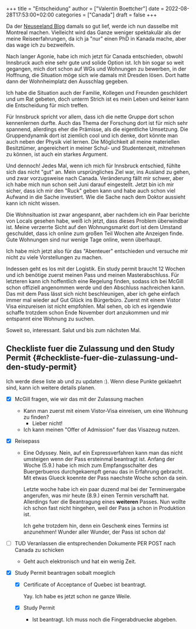 +++
title = "Entscheidung"
author = ["Valentin Boettcher"]
date = 2022-08-28T17:53:00+02:00
categories = ["Canada"]
draft = false
+++

Da der [Neuseeland Blog](/categories/neuseeland) damals so gut lief, werde ich nun dasselbe mit
Montreal machen. Vielleicht wird das Ganze weniger spektakulär als der
meine Reiseerfahrungen, da ich ja "nur" einen PhD in Kanada mache,
aber das wage ich zu bezweifeln.

Nach langer Agonie, habe ich mich jetzt für Canada entschieden, obwohl
Innsbruck auch eine sehr gute und solide Option ist. Ich bin sogar so
weit gegangen, mich dort schon auf WGs und Wohnungen zu bewerben, in
der Hoffnung, die Situation möge sich wie damals mit Dresden
lösen. Dort hatte dann der Wohnheimplatz den Ausschlag gegeben.

Ich habe die Situation auch der Familie, Kollegen und Freunden
geschildert und um Rat gebeten, doch unterm Strich ist es mein Leben
und keiner kann die Entscheidung für mich treffen.

Für Innsbruck spricht vor allem, dass ich die nette Gruppe dort schon
kennenlernen durfte. Auch das Thema der Forschung dort ist für mich
sehr spannend, allerdings eher die Prämisse, als die eigentliche
Umsetzung. Die Gruppendynamik dort ist ziemlich cool und ich denke,
dort könnte man auch neben der Physik viel lernen. Die Möglichkeit all
meine materiellen Besitztümer, angereichert in meiner Schul- und
Studentenzeit, mitnehmen zu können, ist auch ein starkes Argument.

Und dennoch! Jedes Mal, wenn ich mich für Innsbruck entschied, fühlte
sich das nicht "gut" an. Mein ursprüngliches Ziel war, ins Ausland zu
gehen, und zwar vorzugsweise nach Canada. Veränderung fällt mir
schwer, aber ich habe mich nun schon seit Juni darauf
eingestellt. Jetzt bin ich mir sicher, dass ich mir den "Ruck" geben
kann und habe auch schon viel Aufwand in die Sache investiert. Wie die
Sache nach dem Doktor aussieht kann ich nicht wissen.

Die Wohnsituation ist zwar angespannt, aber nachdem ich ein Paar
berichte von Locals gesehen habe, weiß ich jetzt, dass dieses Problem
überwindbar ist. Meine verzerrte Sicht auf den Wohnungsmarkt dort ist
dem Umstand geschuldet, dass ich online zum großen Teil Wochen alte
Anzeigen finde. Gute Wohnungen sind nur wenige Tage online, wenn
überhaupt.

Ich habe mich jetzt also für das "Abenteuer" entschieden und versuche
mir nicht zu viele Vorstellungen zu machen.

Indessen geht es los mit der Logistik. Ein study permit braucht 12
Wochen und ich benötige zuerst meinen Pass und meinen Masterabschluss.
Für letzteren kann ich hoffentlich eine Regelung finden, sodass ich
bei McGill schon offiziell angenommen werde und den Abschluss
nachreichen kann. Das mit dem Pass lässt sich nicht beschleunigen,
aber ich gehe einfach immer mal wieder auf Gut Glück ins
Bürgerbüro. Zuerst mit einem Vistor Visa einzureisen ist nicht
empfohlen. Mal sehen, ob ich es irgendwie schaffe trotzdem schon Ende
November dort anzukommen und mir entspannt eine Wohnung zu suchen.

Soweit so, interessant. Salut und bis zum nächsten Mal.


## Checkliste fuer die Zulassung und den Study Permit {#checkliste-fuer-die-zulassung-und-den-study-permit}

Ich werde diese liste ab und zu updaten :). Wenn diese Punkte
geklaehrt sind, kann ich weitere details planen.

-   [X] McGill fragen, wie wir das mit der Zulassung machen
    -   Kann man zuerst mit einem Vistor-Visa einreisen, um eine Wohnung zu finden?
        -   Lieber nicht!
    -   Ich kann meinen "Offer of Admission" fuer das Visazeug nutzen.
-   [X] Reisepass
    -   Eine Odyssey. Nein, auf ein Expressverfahren kann man das nicht
        umsteigen wenn der Pass ersteinmal beantragt ist. Anfang der
        Woche (5.9.) habe ich mich zum Empfangsschalter des
        Buergerbueros durchgekaempft genau das in Erfahrung
        gebracht. Mit etwas Glueck koennte der Pass naechste Woche schon
        da sein.

        Letzte woche habe ich ein paar duzend mal bei der Terminvergabe
        angerufen, was mir heute (8.9.) einen Termin verschafft
        hat. Allerdings fuer die Beantragung eines **weiteren**
        Passes. Nun wollte ich schon fast nicht hingehen, weil der Pass
        ja schon in Produktion ist.

        Ich gehe trotzdem hin, denn ein Geschenk eines Termins ist
        anzunehmen! Wunder aller Wunder, der Pass ist schon da!

-   [ ] TUD Veranlassen die entsprechenden Dokumente PER POST nach Canada zu schicken
    -   Geht auch elektronisch und hat ein wenig Zeit.
-   [X] Study Permit beantragen sobalt moeglich
    -   [X] Certificate of Acceptance of Quebec ist beantragt.

        Yay. Ich habe es jetzt schon ne ganze Weile.

    -   [X] Study Permit
        -   Ist beantragt. Ich muss noch die Fingerabdruecke abgeben.